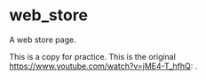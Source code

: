# web_store
A web store page.

This is a copy for practice. This is the original https://www.youtube.com/watch?v=jME4-T_hfhQ: .